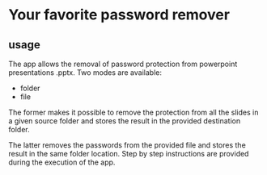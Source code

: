 # Your favorite password remover

## usage
The app allows the removal of password protection from powerpoint presentations .pptx.
Two modes are available:
- folder 
- file

The former makes it possible to remove the protection from all the slides in a given source folder and stores the result in the provided destination folder.

The latter removes the passwords from the provided file and stores the result in the same folder location.
Step by step instructions are provided during the execution of the app.
